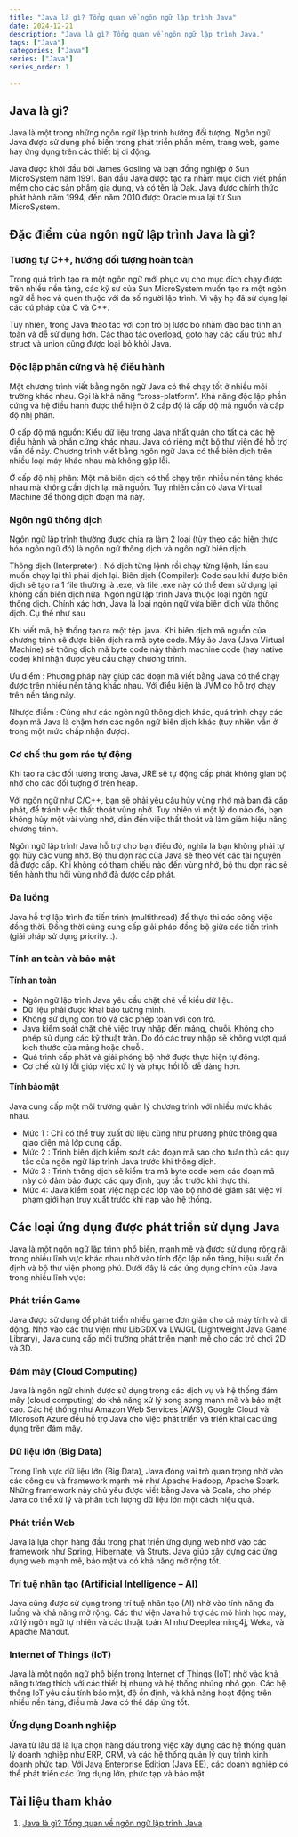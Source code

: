 ```yaml
---
title: "Java là gì? Tổng quan về ngôn ngữ lập trình Java"
date: 2024-12-21
description: "Java là gì? Tổng quan về ngôn ngữ lập trình Java."
tags: ["Java"]
categories: ["Java"]
series: ["Java"]
series_order: 1

---
```


## Java là gì?

Java là một trong những ngôn ngữ lập trình hướng đối tượng. Ngôn ngữ Java được sử dụng phổ biến trong phát triển phần mềm, trang web, game hay ứng dụng trên các thiết bị di động.

Java được khởi đầu bởi James Gosling và bạn đồng nghiệp ở Sun MicroSystem năm 1991. Ban đầu Java được tạo ra nhằm mục đích viết phần mềm cho các sản phẩm gia dụng, và có tên là Oak. Java được chính thức phát hành năm 1994, đến năm 2010 được Oracle mua lại từ Sun MicroSystem.

## Đặc điểm của ngôn ngữ lập trình Java là gì?

### Tương tự C++, hướng đối tượng hoàn toàn

Trong quá trình tạo ra một ngôn ngữ mới phục vụ cho mục đích chạy được trên nhiều nền tảng, các kỹ sư của Sun MicroSystem muốn tạo ra một ngôn ngữ dễ học và quen thuộc với đa số người lập trình. Vì vậy họ đã sử dụng lại các cú pháp của C và C++.

Tuy nhiên, trong Java thao tác với con trỏ bị lược bỏ nhằm đảo bảo tính an toàn và dễ sử dụng hơn. Các thao tác overload, goto hay các cấu trúc như struct và union cũng được loại bỏ khỏi Java.

### Độc lập phần cứng và hệ điều hành

Một chương trình viết bằng ngôn ngữ Java có thể chạy tốt ở nhiều môi trường khác nhau. Gọi là khả năng “cross-platform”. Khả năng độc lập phần cứng và hệ điều hành được thể hiện ở 2 cấp độ là cấp độ mã nguồn và cấp độ nhị phân.

Ở cấp độ mã nguồn: Kiểu dữ liệu trong Java nhất quán cho tất cả các hệ điều hành và phần cứng khác nhau. Java có riêng một bộ thư viện để hỗ trợ vấn đề này. Chương trình viết bằng ngôn ngữ Java có thể biên dịch trên nhiều loại máy khác nhau mà không gặp lỗi.

Ở cấp độ nhị phân: Một mã biên dịch có thể chạy trên nhiều nền tảng khác nhau mà không cần dịch lại mã nguồn. Tuy nhiên cần có Java Virtual Machine để thông dịch đoạn mã này.

### Ngôn ngữ thông dịch

Ngôn ngữ lập trình thường được chia ra làm 2 loại (tùy theo các hiện thực hóa ngôn ngữ đó) là ngôn ngữ thông dịch và ngôn ngữ biên dịch.

Thông dịch (Interpreter) : Nó dịch từng lệnh rồi chạy từng lệnh, lần sau muốn chạy lại thì phải dịch lại.
Biên dịch (Compiler): Code sau khi được biên dịch sẽ tạo ra 1 file thường là .exe, và file .exe này có thể đem sử dụng lại không cần biên dịch nữa.
Ngôn ngữ lập trình Java thuộc loại ngôn ngữ thông dịch. Chính xác hơn, Java là loại ngôn ngữ vừa biên dịch vừa thông dịch. Cụ thể như sau

Khi viết mã, hệ thống tạo ra một tệp .java. Khi biên dịch mã nguồn của chương trình sẽ được biên dịch ra mã byte code. Máy ảo Java (Java Virtual Machine) sẽ thông dịch mã byte code này thành machine code  (hay native code) khi nhận được yêu cầu chạy chương trình.

Ưu điểm : Phương pháp này giúp các đoạn mã viết bằng Java có thể chạy được trên nhiều nền tảng khác nhau. Với điều kiện là JVM có hỗ trợ chạy trên nền tảng này.

Nhược điểm : Cũng như các ngôn ngữ thông dịch khác, quá trình chạy các đoạn mã Java là chậm hơn các ngôn ngữ biên dịch khác (tuy nhiên vẫn ở trong một mức chấp nhận được).

### Cơ chế thu gom rác tự động

Khi tạo ra các đối tượng trong Java, JRE sẽ tự động cấp phát không gian bộ nhớ cho các đối tượng ở trên heap.

Với ngôn ngữ như C/C++, bạn sẽ phải yêu cầu hủy vùng nhớ mà bạn đã  cấp phát, để tránh việc thất thoát vùng nhớ. Tuy nhiên vì một lý do nào đó, bạn không hủy một vài vùng nhớ, dẫn đến việc thất thoát và làm giảm hiệu năng chương trình.

Ngôn ngữ lập trình Java hỗ trợ cho bạn điều đó, nghĩa là bạn không phải  tự gọi hủy các vùng nhớ. Bộ thu dọn rác của Java sẽ theo vết các tài nguyên đã được cấp. Khi không có tham chiếu nào đến vùng nhớ, bộ thu dọn rác sẽ tiến hành thu hồi vùng nhớ đã được cấp phát.

### Đa luồng

Java hỗ trợ lập trình đa tiến trình (multithread) để thực thi các công việc đồng thời. Đồng thời cũng cung cấp giải pháp đồng bộ giữa các tiến trình (giải pháp sử dụng priority…).

### Tính an toàn và bảo mật

#### Tính an toàn

- Ngôn ngữ lập trình Java yêu cầu chặt chẽ về kiểu dữ liệu.
- Dữ liệu phải được khai báo tường minh.
- Không sử dụng con trỏ và các phép toán với con trỏ.
- Java kiểm soát chặt chẽ việc truy nhập đến mảng, chuỗi. Không cho phép sử dụng các kỹ thuật tràn. Do đó các truy nhập sẽ không vượt quá kích thước của mảng hoặc chuỗi.
- Quá trình cấp phát và giải phóng bộ nhớ được thực hiện tự động.
- Cơ chế xử lý lỗi giúp việc xử lý và phục hồi lỗi dễ dàng hơn.

#### Tính bảo mật

Java cung cấp một môi trường quản lý chương trình với nhiều mức khác nhau.

- Mức 1 : Chỉ có thể truy xuất dữ liệu cũng như phương phức thông qua giao diện mà lớp cung cấp.
- Mức 2 : Trình biên dịch kiểm soát các đoạn mã sao cho tuân thủ các quy tắc của ngôn ngữ lập trình Java trước khi thông dịch.
- Mức 3 : Trình thông dịch sẽ kiểm tra mã byte code xem các đoạn mã này có đảm bảo được các quy định, quy tắc trước khi thực thi.
- Mức 4: Java kiểm soát việc nạp các lớp vào bộ nhớ để giám sát việc vi phạm giới hạn truy xuất trước khi nạp vào hệ thống.

## Các loại ứng dụng được phát triển sử dụng Java

Java là một ngôn ngữ lập trình phổ biến, mạnh mẽ và được sử dụng rộng rãi trong nhiều lĩnh vực khác nhau nhờ vào tính độc lập nền tảng, hiệu suất ổn định và bộ thư viện phong phú. Dưới đây là các ứng dụng chính của Java trong nhiều lĩnh vực:

### Phát triển Game

Java được sử dụng để phát triển nhiều game đơn giản cho cả máy tính và di động. Nhờ vào các thư viện như LibGDX và LWJGL (Lightweight Java Game Library), Java cung cấp môi trường phát triển mạnh mẽ cho các trò chơi 2D và 3D.

### Đám mây (Cloud Computing)

Java là ngôn ngữ chính được sử dụng trong các dịch vụ và hệ thống đám mây (cloud computing) do khả năng xử lý song song mạnh mẽ và bảo mật cao. Các hệ thống như Amazon Web Services (AWS), Google Cloud và Microsoft Azure đều hỗ trợ Java cho việc phát triển và triển khai các ứng dụng trên đám mây.

### Dữ liệu lớn (Big Data)

Trong lĩnh vực dữ liệu lớn (Big Data), Java đóng vai trò quan trọng nhờ vào các công cụ và framework mạnh mẽ như Apache Hadoop, Apache Spark. Những framework này chủ yếu được viết bằng Java và Scala, cho phép Java có thể xử lý và phân tích lượng dữ liệu lớn một cách hiệu quả.

### Phát triển Web

Java là lựa chọn hàng đầu trong phát triển ứng dụng web nhờ vào các framework như Spring, Hibernate, và Struts. Java giúp xây dựng các ứng dụng web mạnh mẽ, bảo mật và có khả năng mở rộng tốt.

### Trí tuệ nhân tạo (Artificial Intelligence – AI)

Java cũng được sử dụng trong trí tuệ nhân tạo (AI) nhờ vào tính năng đa luồng và khả năng mở rộng. Các thư viện Java hỗ trợ các mô hình học máy, xử lý ngôn ngữ tự nhiên và các thuật toán AI như Deeplearning4j, Weka, và Apache Mahout.

### Internet of Things (IoT)

Java là một ngôn ngữ phổ biến trong Internet of Things (IoT) nhờ vào khả năng tương thích với các thiết bị nhúng và hệ thống nhúng nhỏ gọn. Các hệ thống IoT yêu cầu tính bảo mật, độ ổn định, và khả năng hoạt động trên nhiều nền tảng, điều mà Java có thể đáp ứng tốt.

### Ứng dụng Doanh nghiệp

Java từ lâu đã là lựa chọn hàng đầu trong việc xây dựng các hệ thống quản lý doanh nghiệp như ERP, CRM, và các hệ thống quản lý quy trình kinh doanh phức tạp. Với Java Enterprise Edition (Java EE), các doanh nghiệp có thể phát triển các ứng dụng lớn, phức tạp và bảo mật.

## Tài liệu tham khảo

1. [Java là gì? Tổng quan về ngôn ngữ lập trình Java](https://topdev.vn/blog/tong-quan-ve-ngon-ngu-lap-trinh-java/#cac-loai-ung-dung-duoc-phat-trien-su-dung-java)


<style>
    .max-w-prose {
        max-width: 825px;
        justify-content: center;
        margin-left: auto;
        margin-right: auto;
    }
</style>